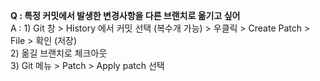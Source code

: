 **Q : 특정 커밋에서 발생한 변경사항을 다른 브랜치로 옮기고 싶어**  
A : 1) Git 창 > History 에서 커밋 선택 (복수개 가능) > 우클릭 >  Create Patch > File > 확인 (저장)   
2) 옮길 브랜치로 체크아웃  
3) Git 메뉴 > Patch > Apply patch 선택  
